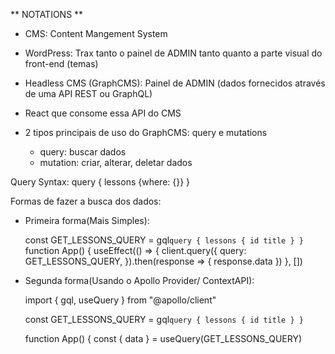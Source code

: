   ** NOTATIONS **

  - CMS: Content Mangement System

  - WordPress: Trax tanto o painel de ADMIN tanto quanto a parte visual do front-end (temas)
  - Headless CMS (GraphCMS): Painel de ADMIN (dados fornecidos através de uma API REST ou GraphQL)
  - React que consome essa API do CMS

  - 2 tipos principais de uso do GraphCMS: query e mutations
    - query: buscar dados
    - mutation: criar, alterar, deletar dados

  Query Syntax: 
    query {
      lessons {where: {}}
    }

  Formas de fazer a busca dos dados: 

  - Primeira forma(Mais Simples): 

    const GET_LESSONS_QUERY = gql`
      query {
        lessons {
          id
          title
        }
      }
    `
  function App() {
    useEffect(() => {
      client.query({
        query: GET_LESSONS_QUERY,
      }).then(response => {
        response.data
      })
    }, [])

  - Segunda forma(Usando o Apollo Provider/ ContextAPI): 

    import { gql, useQuery } from "@apollo/client"

    const GET_LESSONS_QUERY = gql`
      query {
        lessons {
          id
          title
        }
      }
    `

    function App() {
      const { data } = useQuery(GET_LESSONS_QUERY)
